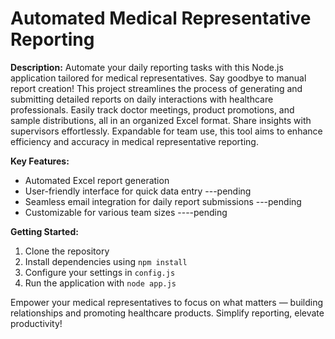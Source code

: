 # Automated Medical Representative Reporting

**Description:**
Automate your daily reporting tasks with this Node.js application tailored for medical representatives. Say goodbye to manual report creation! This project streamlines the process of generating and submitting detailed reports on daily interactions with healthcare professionals. Easily track doctor meetings, product promotions, and sample distributions, all in an organized Excel format. Share insights with supervisors effortlessly. Expandable for team use, this tool aims to enhance efficiency and accuracy in medical representative reporting.

**Key Features:**
- Automated Excel report generation
- User-friendly interface for quick data entry ---pending
- Seamless email integration for daily report submissions ---pending
- Customizable for various team sizes ----pending

**Getting Started:**
1. Clone the repository
2. Install dependencies using `npm install`
3. Configure your settings in `config.js`
4. Run the application with `node app.js`

Empower your medical representatives to focus on what matters — building relationships and promoting healthcare products. Simplify reporting, elevate productivity!